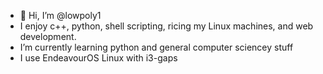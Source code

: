 - 👋 Hi, I’m @lowpoly1
- I enjoy c++, python, shell scripting, ricing my Linux machines, and web development.
- I’m currently learning python and general computer sciencey stuff
- I use EndeavourOS Linux with i3-gaps

<!---
name-is-available/name-is-available is a ✨ special ✨ repository because its `README.md` (this file) appears on your GitHub profile.
You can click the Preview link to take a look at your changes.
--->
